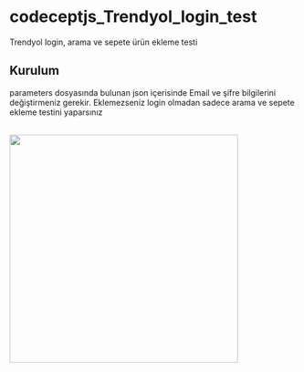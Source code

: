 # codeceptjs_Trendyol_login_test
Trendyol login, arama ve sepete ürün ekleme testi

<h2>Kurulum</h2>
<p>parameters dosyasında bulunan json içerisinde Email ve şifre bilgilerini değiştirmeniz gerekir. Eklemezseniz login olmadan sadece arama ve sepete ekleme testini yaparsınız</p>

<br>
<img src="https://i.hizliresim.com/4r5plrw.JPG" height="400">
